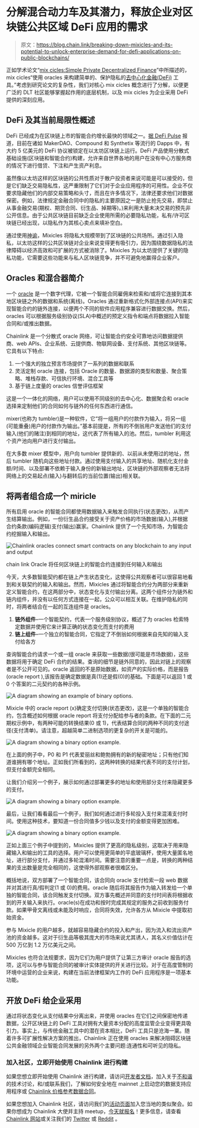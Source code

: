# 分解混合动力车及其潜力，释放企业对区块链公共区域 DeFi 应用的需求

> 原文：<https://blog.chain.link/breaking-down-mixicles-and-its-potential-to-unlock-enterprise-demand-for-defi-applications-on-public-blockchains/>

正如学术论文“[mix cicles:Simple Private Decentralized Finance](https://chain.link/mixicles.pdf)”中所描述的，mix cicles“使用 oracles 来构建简单的、保护隐私的[去中心化金融(DeFi)](https://chain.link/education/defi) 工具。”考虑到研究论文的复杂性，我们对核心 mix cicles 概念进行了分解，以便更广泛的 DLT 社区能够掌握起作用的底层机制，以及 mix cicles 为企业采用 DeFi 提供的深刻应用。

## DeFi 及其当前局限性概述

DeFi 已经成为在区块链上市的智能合约增长最快的领域之一。[据 DeFi Pulse](https://defipulse.com/) 报道，目前在诸如 MakerDAO、Compound 和 Synthetix 等流行的 Dapps 中，有大约 5 亿美元的 DeFi 协议被锁定在以太坊区块链上运行。DeFi 产品使用分散式基础设施(区块链和智能合约)构建，允许来自世界各地的用户在没有中心方服务商的情况下进行借贷、下注和产生资产利息。

虽然像以太坊这样的区块链的公共性质对于散户投资者来说可能是可以接受的，但是它们缺乏交易隐私性，这严重限制了它们对于企业应用程序的可用性。企业不仅要求隐藏他们的内部交易策略和头寸，而且在许多情况下，法律还要求他们对数据保密。例如，法律规定金融合同中的隐私的主要原因之一是防止抢先交易，即禁止从事金融交易(期权、期货合同、衍生品、掉期等)。)来利用大量未决交易的预先非公开信息。由于公共区块链目前缺乏企业使用所需的必要隐私功能，私有/许可区块链已经出现，以隐私作为其核心卖点来填补空白。

通过使用[神谕](https://chain.link/education/blockchain-oracles)，Mixicles 将隐私大规模带到了区块链的公共场所。通过引入隐私，以太坊这样的公共区块链对企业来说变得更有吸引力，因为围绕数据隐私的法律障碍以经济高效和可扩展的方式被消除了。Mixicles 为以太坊提供了关键的隐私功能，它需要这些功能来与私人区块链竞争，并不可避免地赢得企业客户。

## Oracles 和混合器简介

一个 [oracle](https://chain.link/education/blockchain-oracles) 是一个数字代理，它被一个智能合同雇佣来检索和/或将它连接到其本地区块链之外的数据和系统(离线)。Oracles 通过重新格式化外部连接点(API)来实现智能合约的链外连接，以便两个不同的软件应用程序兼容进行数据交换。然后，oracles 可以根据服务级别协议(SLA)中概述的预定义指令和端点将数据拉入智能合同和/或推出数据。

Chainlink 是一个分散式 oracle 网络，可让智能合约安全可靠地访问数据提供商、web APIs、企业系统、云提供商、物联网设备、支付系统、其他区块链等。它具有以下特点:

1.  一个强大的独立预言市场提供了一系列的数据和联系
2.  灵活定制 oracle 连接，包括 Oracle 的数量、数据源的类型和数量、聚合策略、堆栈存款、可信执行环境、混合工具等
3.  基于链上度量的 oracles 信誉评估框架

这是一个一体化的网络，用户可以使用不同级别的去中心化、数据聚合和 oracle 选择来定制他们的合同如何与链外的任何东西进行通信。

mixer(也称为 tumbler)是一种软件，它“将一组用户的付款作为输入，将另一组(可能重叠)用户的付款作为输出。”基本前提是，所有的不倒翁用户发送他们的支付输入(他们的赌注)到相同的地址，这代表了所有输入的池。然后，tumbler 利用这个资产池向用户进行支付输出。

在大多数 mixer 模型中，用户向 tumbler 提供新的、以前从未使用过的地址，然后 tumbler 随机向这些地址付款。通过使用支付输入的共享地址、随机化支付金额/时间、以及部署不依赖于输入身份的新输出地址，区块链的外部观察者无法将网络上的交易起点(输入)与翻转后的当前位置(输出)相关联。

## 将两者组合成一个 miricle

所有启用 oracle 的智能合同都使用数据输入来触发合同执行(状态更改)，从而产生结算输出。例如，一份衍生品合约接受关于资产价格的市场数据(输入),并根据合约条款(编码逻辑)支付(输出)赢家。Chainlink 提供了一个先知市场，为智能合约挖掘输入和输出。



![Chainlink oracles connect smart contracts on any blockchain to any input and output](img/c480472f4a96e2cd9d35c59df108b933.png)

<figcaption id="caption-attachment-905" class="wp-caption-text">chain link Oracle 将任何区块链上的智能合约连接到任何输入和输出</figcaption>





今天，大多数智能契约都在链上产生状态变化，这使得公共观察者可以很容易地看到和关联契约的输入和输出。然而，Mixicles 通过将智能合约分为两部分来重新定义智能合约，在这两部分中，状态变化与支付输出分离。这两个组件分为链外和链内组件，并没有以任何方式连接在一起，公众可以相互关联。在维护隐私的同时，将两者结合在一起的互连组件是 oracles。

1.  **链外组件**–一个智能契约，代表一个服务级别协议，概述了为 oracles 检索特定数据并使用它来计算正确的状态变化而支付的费用
2.  **链上组件**–一个独立的智能合同，它指定了不倒翁如何根据来自先知的输入支付给各方

查询智能合约请求一个或一组 oracle 来获取一些数据(很可能是市场数据)，这些数据将用于确定 DeFi 合约的结果。查询的细节是链外同意的，因此对链上的观察者是不公开可见的。oracle 返回的不是原始数据，如资产的实际价格，而是报告(oracle report ),该报告是确定数据是真(1)还是假(0)的基础。下面是可以返回 1 或 0 个答案的二元契约的各种示例。

![A diagram showing an example of binary options. ](img/7fdca7f96f596f2b44d0201dcf8ae7b8.png)

Mixicle 中的 oracle report (x)确定支付切换(状态更改)，这是一个单独的智能合约，包含概述如何根据 oracle report 将支付分配给参与者的条款。在下面的二元期权示例中，有两种可能的转换结果(0 或 1)，代表结算合同的两种不同的支付途径(支付清单)。请注意，超越简单二进制选项的更复杂的开关是可能的。

![A diagram showing a binary option example. ](img/1dcdda2cadf8061c71a4d66b1e307229.png)

在上面的例子中，P0 和 P1 代表爱丽丝和鲍勃拥有的新的秘密地址；只有他们知道谁拥有哪个地址。正如我们所看到的，这两种转换的结果代表不同的支付计划，但支付金额完全相同。

让我们介绍另一个例子，展示如何通过部署更多的地址和使用部分支付来隐藏更多的支付。

![A diagram showing a binary option example. ](img/a01bc2b19251f16608347464d3bd8ae8.png)

最后，让我们看看最后一个例子，我们如何通过进行多轮投入支付来混淆支付时间。使用这种技术，要知道一份合同值多少钱以及支付的金额变得更加困难。

![A diagram showing a binary option example. ](img/305450b5cc35657448addee560368b54.png)

正如上面三个例子中提到的，Mixicles 提供了更高的隐私级别，这取决于用来隐藏输入和输出的工具的选择。用户可以使用更简单的平底玻璃杯，使用大量匿名地址，进行部分支付，并通过多轮混淆时间。需要注意的重要一点是，转换的两种结果的支出数量是完全相同的，这使得外部观察者很难区分。

概括地说，双方部署了一个智能合同，该合同向 oracle 支付检索一段 web 数据并对其进行真/假判定(1 或 0)的费用。oracle 随后将其报告作为输入转发给一个单独的智能合同，该合同触发支付切换。双方事先概述并同意的支付时间表将根据收到的开关输入来执行。oracle(s)在成功和按时完成其规定的服务之前收到服务付款。如果甲骨文离线或未能及时响应，合同将失效，允许各方从 Mixicle 中提取初始资金。

参与 Mixicle 的用户越多，就越容易隐藏合约的投入和产出，因为流入和流出资产池的资金越多。这对于衍生品等极其庞大的市场来说尤其诱人，其名义价值估计在 500 万亿到 1.2 万亿美元之间。

Mixicles 也符合法规要求，因为它们为用户提供了让第三方审计 oracle 报告的选项，这可以与参与智能合同的被审计实体提供的开关进行比较。对于在高度管制的环境中运营的企业来说，构建在当前法律框架内工作的 DeFi 应用程序是一项基本功能。

## 开放 DeFi 给企业采用

通过将状态变化从支付结果中分离出来，并使用 oracles 在它们之间保密地传递数据，公开区块链上的 DeFi 工具对拥有大量资本分配的高度监管企业变得更具吸引力。事实上，与传统金融工具中的潜在资本相比，DeFi 工具只是沧海一粟。随着许多可扩展性解决方案的推出，Chainlink 正在使用 oracles 来解决阻碍区块链公共金融领域企业智能合同发展的另外两个主要问题:连通性和可听见的隐私。

### 加入社区，立即开始使用 Chainlink 进行构建

如果您想立即开始使用 Chainlink 进行构建，请访问[开发者文档](https://docs.chain.link/docs/getting-started)，加入关于[不和谐](https://discordapp.com/invite/aSK4zew)的技术讨论，和/或联系我们，了解如何安全地在 mainnet 上启动您的数据支持应用程序或 [Chainlink 价格参考数据合同](https://feeds.chain.link/)。

如果您想加入 Chainlink 社区，请访问我们的[活动页面](https://events.chain.link/)加入您当地的类似聚会。如果你想成为 Chainlink 大使并主持 meetup，[今天就报名](https://blog.chain.link/expanding-the-chainlink-community-advocate-program/)！更多信息，请查看 [Chainlink 网站](https://chain.link/)或关注我们的 [Twitter](https://slack-redir.net/link?url=https%3A%2F%2Ftwitter.com%2Fchainlink) 或 [Reddit](https://slack-redir.net/link?url=https%3A%2F%2Fwww.reddit.com%2Fr%2FChainlink%2F) 。